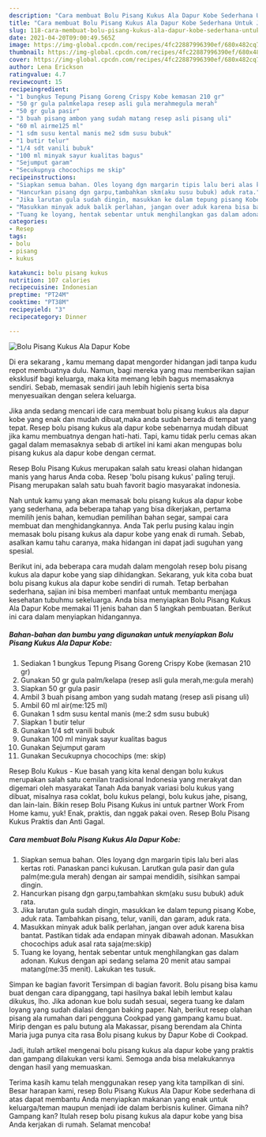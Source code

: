 ```yaml
---
description: "Cara membuat Bolu Pisang Kukus Ala Dapur Kobe Sederhana Untuk Jualan"
title: "Cara membuat Bolu Pisang Kukus Ala Dapur Kobe Sederhana Untuk Jualan"
slug: 118-cara-membuat-bolu-pisang-kukus-ala-dapur-kobe-sederhana-untuk-jualan
date: 2021-04-20T09:00:49.565Z
image: https://img-global.cpcdn.com/recipes/4fc22887996390ef/680x482cq70/bolu-pisang-kukus-ala-dapur-kobe-foto-resep-utama.jpg
thumbnail: https://img-global.cpcdn.com/recipes/4fc22887996390ef/680x482cq70/bolu-pisang-kukus-ala-dapur-kobe-foto-resep-utama.jpg
cover: https://img-global.cpcdn.com/recipes/4fc22887996390ef/680x482cq70/bolu-pisang-kukus-ala-dapur-kobe-foto-resep-utama.jpg
author: Lena Erickson
ratingvalue: 4.7
reviewcount: 15
recipeingredient:
- "1 bungkus Tepung Pisang Goreng Crispy Kobe kemasan 210 gr"
- "50 gr gula palmkelapa resep asli gula merahmegula merah"
- "50 gr gula pasir"
- "3 buah pisang ambon yang sudah matang resep asli pisang uli"
- "60 ml airme125 ml"
- "1 sdm susu kental manis me2 sdm susu bubuk"
- "1 butir telur"
- "1/4 sdt vanili bubuk"
- "100 ml minyak sayur kualitas bagus"
- "Sejumput garam"
- "Secukupnya chocochips me skip"
recipeinstructions:
- "Siapkan semua bahan. Oles loyang dgn margarin tipis lalu beri alas kertas roti. Panaskan panci kukusan. Larutkan gula pasir dan gula palm(me:gula merah) dengan air sampai mendidih, sisihkan sampai dingin."
- "Hancurkan pisang dgn garpu,tambahkan skm(aku susu bubuk) aduk rata."
- "Jika larutan gula sudah dingin, masukkan ke dalam tepung pisang Kobe, aduk rata. Tambahkan pisang, telur, vanili, dan garam, aduk rata."
- "Masukkan minyak aduk balik perlahan, jangan over aduk karena bisa bantat. Pastikan tidak ada endapan minyak dibawah adonan. Masukkan chocochips aduk asal rata saja(me:skip)"
- "Tuang ke loyang, hentak sebentar untuk menghilangkan gas dalam adonan. Kukus dengan api sedang selama 20 menit atau sampai matang(me:35 menit). Lakukan tes tusuk."
categories:
- Resep
tags:
- bolu
- pisang
- kukus

katakunci: bolu pisang kukus 
nutrition: 107 calories
recipecuisine: Indonesian
preptime: "PT24M"
cooktime: "PT38M"
recipeyield: "3"
recipecategory: Dinner

---
```



![Bolu Pisang Kukus Ala Dapur Kobe](https://img-global.cpcdn.com/recipes/4fc22887996390ef/680x482cq70/bolu-pisang-kukus-ala-dapur-kobe-foto-resep-utama.jpg)

Di era  sekarang , kamu memang dapat mengorder hidangan jadi tanpa kudu repot membuatnya dulu. Namun, bagi mereka yang mau memberikan sajian eksklusif bagi keluarga, maka kita memang lebih bagus memasaknya sendiri. Sebab, memasak sendiri jauh lebih higienis serta bisa menyesuaikan dengan selera keluarga.

Jika anda sedang mencari ide cara membuat bolu pisang kukus ala dapur kobe yang enak dan mudah dibuat,maka anda sudah berada di tempat yang tepat. Resep bolu pisang kukus ala dapur kobe  sebenarnya mudah dibuat jika kamu membuatnya dengan hati-hati. Tapi, kamu tidak perlu cemas akan gagal dalam memasaknya 
sebab di artikel ini kami akan mengupas bolu pisang kukus ala dapur kobe dengan cermat.  

Resep Bolu Pisang Kukus merupakan salah satu kreasi olahan hidangan manis yang harus Anda coba. Resep &#39;bolu pisang kukus&#39; paling teruji. Pisang merupakan salah satu buah favorit bagio masyarakat indonesia.

Nah untuk kamu yang akan memasak bolu pisang kukus ala dapur kobe yang sederhana, ada beberapa tahap yang bisa dikerjakan, pertama memilih jenis bahan, kemudian pemilihan bahan segar, sampai cara membuat dan menghidangkannya. Anda Tak perlu pusing kalau ingin memasak bolu pisang kukus ala dapur kobe yang enak di rumah. Sebab, asalkan kamu  tahu caranya, maka hidangan ini dapat jadi suguhan yang spesial.

Berikut ini, ada beberapa cara mudah dalam mengolah resep bolu pisang kukus ala dapur kobe yang siap dihidangkan. Sekarang, yuk kita coba buat bolu pisang kukus ala dapur kobe sendiri di rumah. Tetap berbahan sederhana, sajian ini bisa memberi manfaat untuk membantu menjaga kesehatan tubuhmu sekeluarga. Anda bisa menyiapkan Bolu Pisang Kukus Ala Dapur Kobe memakai 11 jenis bahan dan 5 langkah pembuatan. Berikut ini cara dalam menyiapkan hidangannya.

<!--inarticleads1-->

##### Bahan-bahan dan bumbu yang digunakan untuk menyiapkan Bolu Pisang Kukus Ala Dapur Kobe:

1. Sediakan 1 bungkus Tepung Pisang Goreng Crispy Kobe (kemasan 210 gr)
1. Gunakan 50 gr gula palm/kelapa (resep asli gula merah,me:gula merah)
1. Siapkan 50 gr gula pasir
1. Ambil 3 buah pisang ambon yang sudah matang (resep asli pisang uli)
1. Ambil 60 ml air(me:125 ml)
1. Gunakan 1 sdm susu kental manis (me:2 sdm susu bubuk)
1. Siapkan 1 butir telur
1. Gunakan 1/4 sdt vanili bubuk
1. Gunakan 100 ml minyak sayur kualitas bagus
1. Gunakan Sejumput garam
1. Gunakan Secukupnya chocochips (me: skip)


Resep Bolu Kukus - Kue basah yang kita kenal dengan bolu kukus merupakan salah satu cemilan tradisional Indonesia yang merakyat dan digemari oleh masyarakat Tanah Ada banyak variasi bolu kukus yang dibuat, misalnya rasa coklat, bolu kukus pelangi, bolu kukus jahe, pisang, dan lain-lain. Bikin resep Bolu Pisang Kukus ini untuk partner Work From Home kamu, yuk! Enak, praktis, dan nggak pakai oven. Resep Bolu Pisang Kukus Praktis dan Anti Gagal. 

<!--inarticleads2-->

##### Cara membuat Bolu Pisang Kukus Ala Dapur Kobe:

1. Siapkan semua bahan. Oles loyang dgn margarin tipis lalu beri alas kertas roti. Panaskan panci kukusan. Larutkan gula pasir dan gula palm(me:gula merah) dengan air sampai mendidih, sisihkan sampai dingin.
1. Hancurkan pisang dgn garpu,tambahkan skm(aku susu bubuk) aduk rata.
1. Jika larutan gula sudah dingin, masukkan ke dalam tepung pisang Kobe, aduk rata. Tambahkan pisang, telur, vanili, dan garam, aduk rata.
1. Masukkan minyak aduk balik perlahan, jangan over aduk karena bisa bantat. Pastikan tidak ada endapan minyak dibawah adonan. Masukkan chocochips aduk asal rata saja(me:skip)
1. Tuang ke loyang, hentak sebentar untuk menghilangkan gas dalam adonan. Kukus dengan api sedang selama 20 menit atau sampai matang(me:35 menit). Lakukan tes tusuk.


Simpan ke bagian favorit Tersimpan di bagian favorit. Bolu pisang bisa kamu buat dengan cara dipanggang, tapi hasilnya bakal lebih lembut kalau dikukus, lho. Jika adonan kue bolu sudah sesuai, segera tuang ke dalam loyang yang sudah dialasi dengan baking paper. Nah, berikut resep olahan pisang ala rumahan dari pengguna Cookpad yang gampang kamu buat. Mirip dengan es palu butung ala Makassar, pisang berendam ala Chinta Maria juga punya cita rasa Bolu pisang kukus by Dapur Kobe di Cookpad. 

Jadi, itulah artikel mengenai  bolu pisang kukus ala dapur kobe  yang praktis dan gampang dilakukan versi kami. Semoga anda bisa melakukannya dengan hasil yang memuaskan. 

Terima kasih kamu telah menggunakan resep yang kita tampilkan di sini. Besar harapan kami, resep  Bolu Pisang Kukus Ala Dapur Kobe sederhana di atas dapat membantu Anda menyiapkan makanan yang enak untuk keluarga/teman maupun menjadi ide dalam berbisnis kuliner. Gimana nih? Gampang kan? Itulah resep bolu pisang kukus ala dapur kobe yang bisa Anda kerjakan di rumah. Selamat mencoba!


